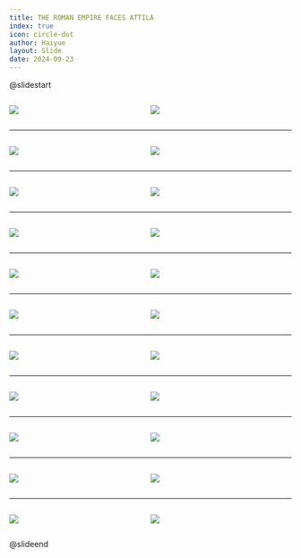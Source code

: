 ```yaml
---
title: THE ROMAN EMPIRE FACES ATTILA
index: true
icon: circle-dot
author: Haiyue
layout: Slide
date: 2024-09-23
---
```

 
@slidestart

<div style="display:flex">
<div style="flex:1">

![](/reading/english/Level-V/THE%20ROMAN%20EMPIRE%20FACES%20ATTILA/001.webp)
</div>
<div style="flex:1">

![](/reading/english/Level-V/THE%20ROMAN%20EMPIRE%20FACES%20ATTILA/002.webp)
</div>
</div>

---

<div style="display:flex">
<div style="flex:1">

![](/reading/english/Level-V/THE%20ROMAN%20EMPIRE%20FACES%20ATTILA/003.webp)
</div>
<div style="flex:1">

![](/reading/english/Level-V/THE%20ROMAN%20EMPIRE%20FACES%20ATTILA/004.webp)
</div>
</div>

---

<div style="display:flex">
<div style="flex:1">

![](/reading/english/Level-V/THE%20ROMAN%20EMPIRE%20FACES%20ATTILA/005.webp)
</div>
<div style="flex:1">

![](/reading/english/Level-V/THE%20ROMAN%20EMPIRE%20FACES%20ATTILA/006.webp)
</div>
</div>

---

<div style="display:flex">
<div style="flex:1">

![](/reading/english/Level-V/THE%20ROMAN%20EMPIRE%20FACES%20ATTILA/007.webp)
</div>
<div style="flex:1">

![](/reading/english/Level-V/THE%20ROMAN%20EMPIRE%20FACES%20ATTILA/008.webp)
</div>
</div>

---

<div style="display:flex">
<div style="flex:1">

![](/reading/english/Level-V/THE%20ROMAN%20EMPIRE%20FACES%20ATTILA/009.webp)
</div>
<div style="flex:1">

![](/reading/english/Level-V/THE%20ROMAN%20EMPIRE%20FACES%20ATTILA/010.webp)
</div>
</div>

---

<div style="display:flex">
<div style="flex:1">

![](/reading/english/Level-V/THE%20ROMAN%20EMPIRE%20FACES%20ATTILA/011.webp)
</div>
<div style="flex:1">

![](/reading/english/Level-V/THE%20ROMAN%20EMPIRE%20FACES%20ATTILA/012.webp)
</div>
</div>

---

<div style="display:flex">
<div style="flex:1">

![](/reading/english/Level-V/THE%20ROMAN%20EMPIRE%20FACES%20ATTILA/013.webp)
</div>
<div style="flex:1">

![](/reading/english/Level-V/THE%20ROMAN%20EMPIRE%20FACES%20ATTILA/014.webp)
</div>
</div>

---

<div style="display:flex">
<div style="flex:1">

![](/reading/english/Level-V/THE%20ROMAN%20EMPIRE%20FACES%20ATTILA/015.webp)
</div>
<div style="flex:1">

![](/reading/english/Level-V/THE%20ROMAN%20EMPIRE%20FACES%20ATTILA/016.webp)
</div>
</div>

---

<div style="display:flex">
<div style="flex:1">

![](/reading/english/Level-V/THE%20ROMAN%20EMPIRE%20FACES%20ATTILA/017.webp)
</div>
<div style="flex:1">

![](/reading/english/Level-V/THE%20ROMAN%20EMPIRE%20FACES%20ATTILA/018.webp)
</div>
</div>

---

<div style="display:flex">
<div style="flex:1">

![](/reading/english/Level-V/THE%20ROMAN%20EMPIRE%20FACES%20ATTILA/019.webp)
</div>
<div style="flex:1">

![](/reading/english/Level-V/THE%20ROMAN%20EMPIRE%20FACES%20ATTILA/020.webp)
</div>
</div>

---

<div style="display:flex">
<div style="flex:1">

![](/reading/english/Level-V/THE%20ROMAN%20EMPIRE%20FACES%20ATTILA/021.webp)
</div>
<div style="flex:1">

![](/reading/english/Level-V/THE%20ROMAN%20EMPIRE%20FACES%20ATTILA/022.webp)
</div>
</div>

@slideend
